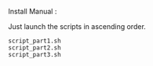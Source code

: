 <!--
README.md for Atom in /home/Kazuhiro/Install_Atom_On_Epitech_Dump/

Made by Samuel Radat
Login   <samuel.radat@epitech.eu>

Started on  Wed Oct 19 20:31:17 2016 Samuel Radat
Last update Wed Oct 19 20:32:39 2016 Samuel Radat
 -->

Install Manual :

Just launch the scripts in ascending order.

	script_part1.sh
	script_part2.sh
	script_part3.sh
